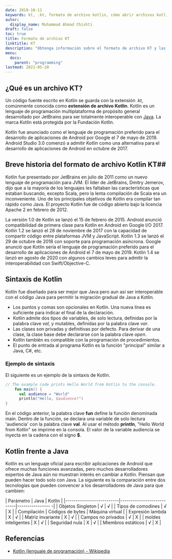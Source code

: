 ```yaml
---
date: 2019-10-11
keywords: kt, .kt, formato de archivo kotlin, cómo abrir archivos kotlin, cómo ejecutar archivos kotlin, formato de archivo .kt, archivo kt, extensión de archivo kotlin, extensión .kt, kotlin vs java
autor:
  display_name: Muhammad Ahmad Chishti
draft: false
toc: true
title: Formato de archivo KT
linktitle: KT
description: "Obtenga información sobre el formato de archivo KT y las API que pueden crear y abrir archivos KT."
menu:
  docs:
    parent: "programming"
lastmod: 2021-05-20
---
```


## ¿Qué es un archivo KT? ##

Un código fuente escrito en Kotlin se guarda con la extensión .kt, comúnmente conocida como **extensión de archivo Kotlin**. Kotlin es un lenguaje de programación multiplataforma de propósito general desarrollado por JetBrains para ser totalmente interoperable con [Java](/es/programming/java/). La marca Kotlin está protegida por la Fundación Kotlin.

Kotlin fue anunciado como el lenguaje de programación preferido para el desarrollo de aplicaciones de Android por Google el 7 de mayo de 2019. Android Studio 3.0 comenzó a admitir Kotlin como una alternativa para el desarrollo de aplicaciones de Android en octubre de 2017.

## Breve historia del formato de archivo Kotlin KT##

Kotlin fue presentado por JetBrains en julio de 2011 como un nuevo lenguaje de programación para JVM. El líder de JetBrains, Dmitry Jemerov, dijo que a la mayoría de los lenguajes les faltaban las características que estaban buscando, excepto Scala, pero la lenta compilación de Scala era un inconveniente. Uno de los principales objetivos de Kotlin era compilar tan rápido como Java. El proyecto Kotlin fue de código abierto bajo la licencia Apache 2 en febrero de 2012.

La versión 1.0 de Kotlin se lanzó el 15 de febrero de 2015. Android anunció compatibilidad de primera clase para Kotlin en Android en Google I/O 2017. Kotlin 1.2 se lanzó el 28 de noviembre de 2017 con la capacidad de compartir código entre plataformas JVM y JavaScript. Kotlin 1.3 se lanzó el 29 de octubre de 2018 con soporte para programación asíncrona. Google anunció que Kotlin sería el lenguaje de programación preferido para el desarrollo de aplicaciones de Android el 7 de mayo de 2019. Kotlin 1.4 se lanzó en agosto de 2020 con algunos cambios leves para admitir la interoperabilidad con Swift/Objective-C.

## Sintaxis de Kotlin ##

Kotlin fue diseñado para ser mejor que Java pero aun así ser interoperable con el código Java para permitir la migración gradual de Java a Kotlin.

* Los puntos y comas son opcionales en Kotlin. Una nueva línea es suficiente para indicar el final de la declaración.
* Kotlin admite dos tipos de variables, de solo lectura, definidas por la palabra clave *val*, y mutables, definidas por la palabra clave *var*.
* Las clases son privadas y definitivas por defecto. Para derivar de una clase, la clase base debe declararse con la palabra clave *open*.
* Kotlin también es compatible con la programación de procedimientos.
* El punto de entrada al programa Kotlin es la función "principal" similar a Java, C#, etc.

### Ejemplo de sintaxis ###

El siguiente es un ejemplo de la sintaxis de Kotlin.

```kotlin
// The example code prints Hello World from Kotlin to the console.
    fun main() {
      val audience = "World"
      println("Hello, $audience!")
}
```

En el código anterior, la palabra clave **fun** define la función denominada main. Dentro de la función, se declara una variable de solo lectura 'audiencia' con la palabra clave **val**. Al usar el método **println**, "Hello World from Kotlin" se imprime en la consola. El valor de la variable audiencia se inyecta en la cadena con el signo **$**.

## Kotlin frente a Java
Kotlin es un lenguaje oficial para escribir aplicaciones de Android que ofrece muchas funciones avanzadas, pero muchos desarrolladores expertos de Java aún no muestran interés en cambiar a Kotlin. Piensan que pueden hacer todo solo con Java. La siguiente es la comparación entre dos tecnologías que pueden convencer a los desarrolladores de Java para que cambien:

| Parámetro | Java | Kotlin |
|--------------------------|---------------------------|---------------- -|
| Objetos Singleton | √ | √ |
| Tipos de comodines | √ | Χ |
| Compilación | Códigos de bytes | Máquina virtual |
| Expresión lambda | Χ | √ |
| Matriz invariante | Χ | √ |
| Campos no privados | √ | Χ |
| moldes inteligentes | Χ | √ |
| Seguridad nula | Χ | √ |
| Miembros estáticos | √ | Χ |

## Referencias ##

- [Kotlin (lenguaje de programación) - Wikipedia](https://en.wikipedia.org/wiki/Kotlin_(lenguaje_de_programación))

